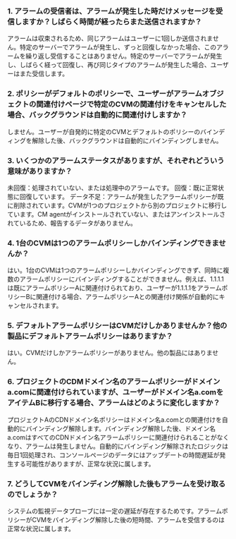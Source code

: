 ### 1. アラームの受信者は、アラームが発生した時だけメッセージを受信しますか？しばらく時間が経ったらまた送信されますか？
アラームは収束されるため、同じアラームはユーザーに1回しか送信されません。特定のサーバーでアラームが発生し、ずっと回復しなかった場合、このアラームを繰り返し受信することはありません。特定のサーバーでアラームが発生し、しばらく経って回復し、再び同じタイプのアラームが発生した場合、ユーザーはまた受信します。
### 2. ポリシーがデフォルトのポリシーで、ユーザーがアラームオブジェクトの関連付けページで特定のCVMの関連付けをキャンセルした場合、バックグラウンドは自動的に関連付けしますか？
しません。ユーザーが自発的に特定のCVMとデフォルトのポリシーのバインディングを解除した後、バックグラウンドは自動的にバインディングしません。
### 3. いくつかのアラームステータスがありますが、それぞれどういう意味がありますか？
未回復：処理されていない、または処理中のアラームです。
回復：既に正常状態に回復しています。
データ不足：アラームが発生したアラームポリシーが既に削除されています。CVMが1つのプロジェクトから別のプロジェクトに移行しています。CM agentがインストールされていない、またはアンインストールされているため、報告するデータがありません。
### 4. 1台のCVMは1つのアラームポリシーしかバインディングできませんか？
はい。1台のCVMは1つのアラームポリシーしかバインディングできず、同時に複数のアラームポリシーにバインディングすることができません。例えば、1.1.1.1は既にアラームポリシーAに関連付けられており、ユーザーが1.1.1.1をアラームポリシーBに関連付ける場合、アラームポリシーAとの関連付け関係が自動的にキャンセルされます。
### 5. デフォルトアラームポリシーはCVMだけしかありませんか？他の製品にデフォルトアラームポリシーはありますか？
はい。CVMだけしかアラームポリシーがありません。他の製品にはありません。
### 6. プロジェクトのCDMドメイン名のアラームポリシーがドメインa.comに関連付けられていますが、ユーザーがドメイン名a.comをアイテムBに移行する場合、アラームはどのように変化しますか？
プロジェクトAのCDNドメイン名ポリシーはドメイン名a.comとの関連付けを自動的にバインディング解除します。バインディング解除した後、ドメイン名a.comはすべてのCDNドメイン名アラームポリシーに関連付けられることがなくなり、アラームは発生しません。自動的にバインディング解除されたロジックは毎日1回処理され、コンソールページのデータにはアップデートの時間遅延が発生する可能性がありますが、正常な状況に属します。
### 7. どうしてCVMをバインディング解除した後もアラームを受け取るのでしょうか？
システムの監視データプローブには一定の遅延が存在するためです。アラームポリシーがCVMをバインディング解除した後の短時間、アラームを受信するのは正常な状況に属します。

